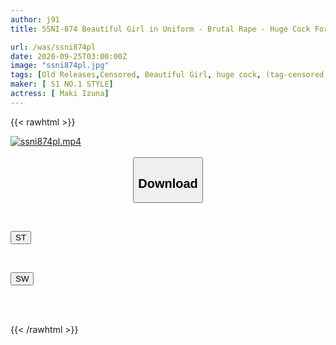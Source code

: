 ```yaml
---
author: j91
title: SSNI-874 Beautiful Girl in Uniform - Brutal Rape - Huge Cock Forced into an Inexperienced Body - Izuna Maki

url: /was/ssni874pl
date: 2020-09-25T03:00:00Z
image: "ssni874pl.jpg"
tags: [Old Releases,Censored, Beautiful Girl, huge cock, (tag-censored), Risky Mosaic, School Girls, Solowork]
maker: [ S1 NO.1 STYLE]
actress: [ Maki Izuna]
---
```



{{< rawhtml >}}

<div class="video" data-videoid="prXGzB0mprFrZz2">
    <a href="javascript:;">
        <img src="/was/ssni874pl/ssni874pl.jpg" width="WIDTH" height="HEIGHT" alt="ssni874pl.mp4" loading="lazy">
    </a>
</div>

<script type="text/javascript" src="https://j91.asia/asset/on-demand-st.js"></script>

<br>
  <link rel="stylesheet" href="https://j91.asia/asset/bs5.css">
  
  <center>
  <button class="btn btn-primary" type="button" data-bs-toggle="collapse" data-bs-target=".multi-collapse" aria-expanded="false" aria-controls="multiCollapseExample1 multiCollapseExample2"><h2>Download</h2></button></center>
</p>
<div class="row">
  <div class="col">
    <div class="collapse multi-collapse" id="multiCollapseExample1">
      <div class="card card-body">
	      	      <br>
<div class="buttons">  
<p><a href="https://streamtape.to/v/prXGzB0mprFrZz2" target="_blank"><button class="btn-hover color-3"><i class="fa fa-download"></i> ST</button></a></p></div>
    </div>
  </div>
</div>
  <div class="col">
    <div class="collapse multi-collapse" id="multiCollapseExample2">
      <div class="card card-body">
	      <br>
<div class="buttons">
<p><a href="https://asnwish.com/ot378n8x8fza" target="_blank"><button class="btn-hover color-2"><i class="fa fa-download"></i> SW</button></a></p></div>
<br><br>
      </div>
    </div>
  </div>
</div>

{{< /rawhtml >}}